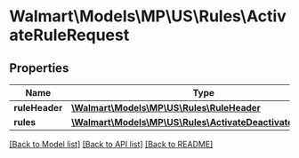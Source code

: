 # Walmart\Models\MP\US\Rules\ActivateRuleRequest

## Properties

Name | Type | Description | Notes
------------ | ------------- | ------------- | -------------
**ruleHeader** | [**\Walmart\Models\MP\US\Rules\RuleHeader**](RuleHeader.md) |  | [optional]
**rules** | [**\Walmart\Models\MP\US\Rules\ActivateDeactivateRuleInfo[]**](ActivateDeactivateRuleInfo.md) |  | [optional]


[[Back to Model list]](./) [[Back to API list]](../../../../../README.md#supported-apis) [[Back to README]](../../../../../README.md)
